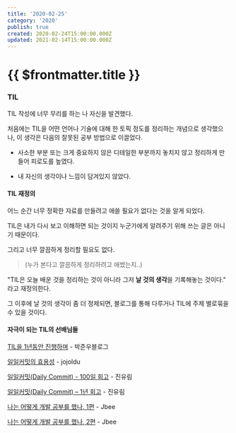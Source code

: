 ```yaml
---
title: '2020-02-25'
category: '2020'
publish: true
created: 2020-02-24T15:00:00.000Z
updated: 2021-02-14T15:00:00.000Z
---
```


# {{ $frontmatter.title }}

### **TIL**

TIL 작성에 너무 무리를 하는 나 자신을 발견했다.

처음에는 TIL을 어떤 언어나 기술에 대해 한 토픽 정도를 정리하는 개념으로 생각했으나, 이 생각은 다음의 잘못된 공부 방법으로 이끌었다.

- 사소한 부분 또는 크게 중요하지 않은 디테일한 부분까지 놓치지 않고 정리하게 만들어 피로도를 높였다.

- 내 자신의 생각이나 느낌이 담겨있지 않았다.

#### **TIL 재정의**

어느 순간 너무 정확한 자료를 만들려고 애쓸 필요가 없다는 것을 알게 되었다.

TIL은 내가 다시 보고 이해하면 되는 것이지 누군가에게 알려주기 위해 쓰는 글은 아니기 때문이다.

그리고 너무 깔끔하게 정리할 필요도 없다.

> (누가 본다고 깔끔하게 정리하려고 애썼는지..)

"TIL은 오늘 배운 것을 정리하는 것이 아니라 그저 **날 것의 생각**을 기록해놓는 것이다." 라고 재정의한다.

그 이후에 날 것의 생각이 좀 더 정제되면, 블로그를 통해 다루거나 TIL에 주제 별로묶을 수 있을 것이다.

#### **자극이 되는 TIL의 선배님들**

[TIL을 1년동안 진행하며](https://junwoo45.github.io/2019-09-10-til_%ED%9B%84%EA%B8%B0/) - 박준우블로그

[일일커밋의 효용성](https://jojoldu.tistory.com/402) - jojoldu

[일일커밋(Daily Commit) - 100일 회고](https://milooy.wordpress.com/2015/10/08/daily-commit/) - 진유림

[일일커밋(Daily Commit) – 1년 회고](https://milooy.wordpress.com/2016/07/02/daily-commit-1-year/) - 진유림

[나는 어떻게 개발 공부를 했나, 1편](https://jbee.io/essay/how_do_i_study_1/) - Jbee

[나는 어떻게 개발 공부를 했나, 2편](https://jbee.io/essay/how_do_i_study_2/) - Jbee
